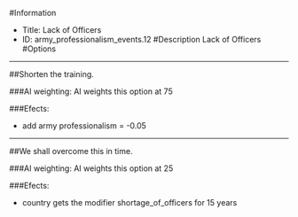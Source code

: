 #Information
 - Title: Lack of Officers
 - ID: army_professionalism_events.12
#Description
Lack of Officers
#Options

___
##Shorten the training.

###AI weighting:
AI weights this option at 75


###Efects:<ul><li>add army professionalism = -0.05</li></ul>

___
##We shall overcome this in time.

###AI weighting:
AI weights this option at 25


###Efects:<ul><li>country gets the modifier shortage_of_officers for 15 years</li></ul>
